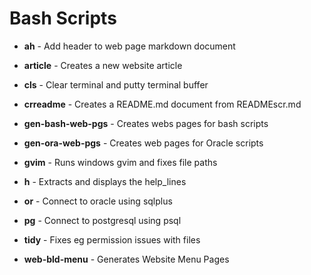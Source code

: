 # Bash Scripts

- **ah** - Add header to web page markdown document

- **article** - Creates a new website article

- **cls** - Clear terminal and putty terminal buffer

- **crreadme** - Creates a README.md document from READMEscr.md


- **gen-bash-web-pgs** - Creates webs pages for bash scripts

- **gen-ora-web-pgs** - Creates web pages for Oracle scripts

- **gvim** - Runs windows gvim and fixes file paths

- **h** - Extracts and displays the help_lines

- **or** - Connect to oracle using sqlplus

- **pg** - Connect to postgresql using psql

- **tidy** - Fixes eg permission issues with files

- **web-bld-menu** - Generates Website Menu Pages

